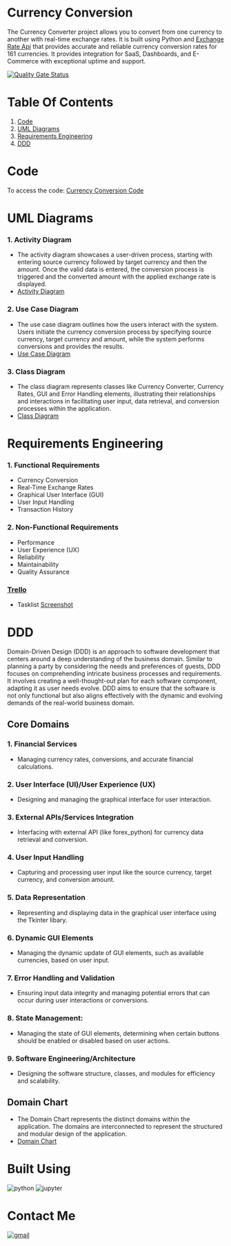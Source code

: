# Currency Conversion
The Currency Converter project allows you to convert from one currency to another with real-time exchange rates.
It is built using Python and [Exchange Rate Api](https://www.exchangerate-api.com/) that provides accurate and reliable currency conversion rates for 161 currencies. It provides integration for SaaS, Dashboards, and E-Commerce with exceptional uptime and support.

[![Quality Gate Status](https://sonarcloud.io/api/project_badges/measure?project=karanzaveri_Currency-Conversion&metric=alert_status)](https://sonarcloud.io/summary/new_code?id=karanzaveri_Currency-Conversion)

# Table Of Contents
1. [Code](https://github.com/karanzaveri/Currency-Conversion/#code)
2. [UML Diagrams](https://github.com/karanzaveri/Currency-Conversion/#uml-diagrams)
3. [Requirements Engineering](https://github.com/karanzaveri/Currency-Conversion/#requirements-engineering)
5. [DDD](https://github.com/karanzaveri/Currency-Conversion/#ddd)

# Code
To access the code: [Currency Conversion Code](https://github.com/karanzaveri/Currency-Conversion/blob/main/Currency%20Converter.ipynb)

# UML Diagrams
### 1. Activity Diagram
* The activity diagram showcases a user-driven process, starting with entering source currency followed by target currency and then the amount. Once the valid data is entered, the conversion process is triggered and the converted amount with the applied exchange rate is displayed. 
* [Activity Diagram](https://github.com/karanzaveri/Currency-Conversion/blob/main/UML%20Diagrams/activity_diagram.png)

### 2. Use Case Diagram
* The use case diagram outlines how the users interact with the system. Users initiate the currency conversion process by specifying source currency, target currency and amount, while the system performs conversions and provides the results.
* [Use Case Diagram](https://github.com/karanzaveri/Currency-Conversion/blob/main/UML%20Diagrams/use_case_diagram.png)

### 3. Class Diagram
* The class diagram represents classes like Currency Converter, Currency Rates, GUI and Error Handling elements, illustrating their relationships and interactions in facilitating user input, data retrieval, and conversion processes within the application.
* [Class Diagram](https://github.com/karanzaveri/Currency-Conversion/blob/main/UML%20Diagrams/class_diagram.jpg)

# Requirements Engineering
### 1. Functional Requirements
* Currency Conversion
* Real-Time Exchange Rates
* Graphical User Interface (GUI)
* User Input Handling
* Transaction History

### 2. Non-Functional Requirements
* Performance
* User Experience (UX)
* Reliability
* Maintainability
* Quality Assurance

### [Trello](https://trello.com/invite/b/g0aGcUnD/ATTI873728185d133e582c79efe96ca36a855FA179CA/currency-conversion)
- Tasklist [Screenshot](https://github.com/karanzaveri/Currency-Conversion/blob/main/images/trello.png)

# DDD
Domain-Driven Design (DDD) is an approach to software development that centers around a deep understanding of the business domain. Similar to planning a party by considering the needs and preferences of guests, DDD focuses on comprehending intricate business processes and requirements. It involves creating a well-thought-out plan for each software component, adapting it as user needs evolve. DDD aims to ensure that the software is not only functional but also aligns effectively with the dynamic and evolving demands of the real-world business domain.

## Core Domains

### 1. Financial Services
* Managing currency rates, conversions, and accurate financial calculations.

### 2. User Interface (UI)/User Experience (UX)
* Designing and managing the graphical interface for user interaction.

### 3. External APIs/Services Integration
* Interfacing with external API (like forex_python) for currency data retrieval and conversion.

### 4. User Input Handling
* Capturing and processing user input like the source currency, target currency, and conversion amount.

### 5. Data Representation
* Representing and displaying data in the graphical user interface using the Tkinter libary.

### 6. Dynamic GUI Elements
* Managing the dynamic update of GUI elements, such as available currencies, based on user input.

### 7. Error Handling and Validation
* Ensuring input data integrity and managing potential errors that can occur during user interactions or conversions.

### 8. State Management:
* Managing the state of GUI elements, determining when certain buttons should be enabled or disabled based on user actions.

### 9. Software Engineering/Architecture
* Designing the software structure, classes, and modules for efficiency and scalability.

## Domain Chart
* The Domain Chart represents the distinct domains within the application. The domains are interconnected to represent the structured and modular design of the application.
* [Domain Chart](https://github.com/karanzaveri/Currency-Conversion/blob/main/UML%20Diagrams/domain_chart.png)

# Built Using
![python](https://img.shields.io/badge/python-3670A0?style=for-the-badge&logo=python&logoColor=ffdd54)
![jupyter](https://img.shields.io/badge/Made%20with-Jupyter-orange?style=for-the-badge&logo=Jupyter)

# Contact Me
[![gmail](https://img.shields.io/badge/Gmail-D14836?style=for-the-badge&logo=gmail&logoColor=white)](mailto:karanzaveri92@gmail.com)
